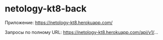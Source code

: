 # netology-kt8-back
Приложение: https://netology-kt8.herokuapp.com/

Запросы по полному URL: https://netology-kt8.herokuapp.com/api/v1/...
